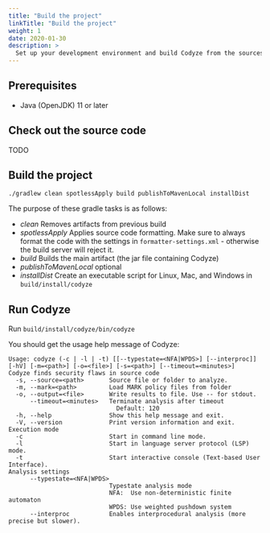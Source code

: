 ```yaml
---
title: "Build the project"
linkTitle: "Build the project"
weight: 1
date: 2020-01-30
description: >
  Set up your development environment and build Codyze from the sources.
---
```


## Prerequisites

* Java (OpenJDK) 11 or later

## Check out the source code

TODO

## Build the project

`./gradlew clean spotlessApply build publishToMavenLocal installDist`

The purpose of these gradle tasks is as follows:

* _clean_ Removes artifacts from previous build
* _spotlessApply_ Applies source code formatting. Make sure to always format the code with the settings in `formatter-settings.xml` - otherwise the build server will reject it.
* _build_ Builds the main artifact (the jar file containing Codyze)
* _publishToMavenLocal_ optional
* _installDist_ Create an executable script for Linux, Mac, and Windows in `build/install/codyze`

## Run Codyze

Run `build/install/codyze/bin/codyze`

You should get the usage help message of Codyze:

```
Usage: codyze (-c | -l | -t) [[--typestate=<NFA|WPDS>] [--interproc]] [-hV] [-m=<path>] [-o=<file>] [-s=<path>] [--timeout=<minutes>]
Codyze finds security flaws in source code
  -s, --source=<path>       Source file or folder to analyze.
  -m, --mark=<path>         Load MARK policy files from folder
  -o, --output=<file>       Write results to file. Use -- for stdout.
      --timeout=<minutes>   Terminate analysis after timeout
                              Default: 120
  -h, --help                Show this help message and exit.
  -V, --version             Print version information and exit.
Execution mode
  -c                        Start in command line mode.
  -l                        Start in language server protocol (LSP) mode.
  -t                        Start interactive console (Text-based User Interface).
Analysis settings
      --typestate=<NFA|WPDS>
                            Typestate analysis mode
                            NFA:  Use non-deterministic finite automaton
                            WPDS: Use weighted pushdown system
      --interproc           Enables interprocedural analysis (more precise but slower).
```

